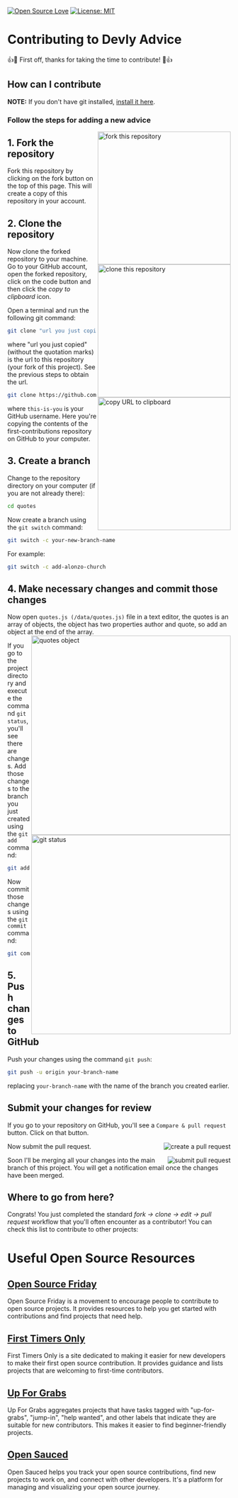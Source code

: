 [![Open Source Love](https://firstcontributions.github.io/open-source-badges/badges/open-source-v1/open-source.svg)](https://github.com/firstcontributions/open-source-badges)
[![License: MIT](https://img.shields.io/badge/License-MIT-green.svg)](https://opensource.org/licenses/MIT)

# Contributing to Devly Advice

:+1::tada: First off, thanks for taking the time to contribute! :tada::+1:

## How can I contribute

**NOTE:** If you don't have git installed, [install it here](https://docs.github.com/en/get-started/getting-started-with-git/set-up-git).

### Follow the steps for adding a new advice

<img align="right" width="300" src="https://i.ibb.co/RQqhsyL/fork.png" alt="fork this repository" />

## 1. Fork the repository
Fork this repository by clicking on the fork button on the top of this page. This will create a copy of this repository in your account.

## 2. Clone the repository
<img align="right" width="300" src="https://i.postimg.cc/gkmd5PHF/Screenshot-2024-07-24-092520.png" alt="clone this repository" />

Now clone the forked repository to your machine. Go to your GitHub account, open the forked repository, click on the code button and then click the _copy to clipboard_ icon.

Open a terminal and run the following git command:

```bash
git clone "url you just copied"
```

where "url you just copied" (without the quotation marks) is the url to this repository (your fork of this project). See the previous steps to obtain the url.

<img align="right" width="300" src="https://i.postimg.cc/CLsDTSyj/url.png" alt="copy URL to clipboard" />

```bash
git clone https://github.com/AliSinaYOusofi/quotes
```
where `this-is-you` is your GitHub username. Here you're copying the contents of the first-contributions repository on GitHub to your computer.

## 3. Create a branch

Change to the repository directory on your computer (if you are not already there):

```bash
cd quotes
```
Now create a branch using the `git switch` command:

```bash
git switch -c your-new-branch-name
```

For example:

```bash
git switch -c add-alonzo-church
```

## 4. Make necessary changes and commit those changes

Now open `quotes.js (/data/quotes.js)` file in a text editor, the quotes is an array of objects, the object has two properties author and quote, so add an object at the end of the array.
<img align="right" width="450" src="https://i.ibb.co/DMcCLqR/Screenshot-2024-07-28-121741.png" alt="quotes object" />



If you go to the project directory and execute the command `git status`, you'll see there are changes.
<img align="right" width="450" src="https://i.postimg.cc/rszb6Qs4/Screenshot-2024-07-23-200430.png" alt="git status" />
Add those changes to the branch you just created using the `git add` command:

```bash
git add ./data/quotes.js
```
Now commit those changes using the `git commit` command:

```bash
git commit -m "Added quote to quotes array"
```
## 5. Push changes to GitHub

Push your changes using the command `git push`:

```bash
git push -u origin your-branch-name
```

replacing `your-branch-name` with the name of the branch you created earlier.

## Submit your changes for review

If you go to your repository on GitHub, you'll see a `Compare & pull request` button. Click on that button.

<img style="float: right;" src="https://firstcontributions.github.io/assets/Readme/compare-and-pull.png" alt="create a pull request" />

Now submit the pull request.

<img style="float: right;" src="https://firstcontributions.github.io/assets/Readme/submit-pull-request.png" alt="submit pull request" />

Soon I'll be merging all your changes into the main branch of this project. You will get a notification email once the changes have been merged.

## Where to go from here?

Congrats! You just completed the standard _fork -> clone -> edit -> pull request_ workflow that you'll often encounter as a contributor!
You can check this list to contribute to other projects:
# Useful Open Source Resources

## [Open Source Friday](https://opensourcefriday.com/)
Open Source Friday is a movement to encourage people to contribute to open source projects. It provides resources to help you get started with contributions and find projects that need help.

## [First Timers Only](https://www.firsttimersonly.com/)
First Timers Only is a site dedicated to making it easier for new developers to make their first open source contribution. It provides guidance and lists projects that are welcoming to first-time contributors.

## [Up For Grabs](https://up-for-grabs.net/)
Up For Grabs aggregates projects that have tasks tagged with "up-for-grabs", "jump-in", "help wanted", and other labels that indicate they are suitable for new contributors. This makes it easier to find beginner-friendly projects.

## [Open Sauced](https://opensauced.pizza/)
Open Sauced helps you track your open source contributions, find new projects to work on, and connect with other developers. It's a platform for managing and visualizing your open source journey.
